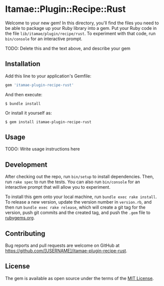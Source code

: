 # Itamae::Plugin::Recipe::Rust

Welcome to your new gem! In this directory, you'll find the files you need to be able to package up your Ruby library into a gem. Put your Ruby code in the file `lib/itamae/plugin/recipe/rust`. To experiment with that code, run `bin/console` for an interactive prompt.

TODO: Delete this and the text above, and describe your gem

## Installation

Add this line to your application's Gemfile:

```ruby
gem 'itamae-plugin-recipe-rust'
```

And then execute:

    $ bundle install

Or install it yourself as:

    $ gem install itamae-plugin-recipe-rust

## Usage

TODO: Write usage instructions here

## Development

After checking out the repo, run `bin/setup` to install dependencies. Then, run `rake spec` to run the tests. You can also run `bin/console` for an interactive prompt that will allow you to experiment.

To install this gem onto your local machine, run `bundle exec rake install`. To release a new version, update the version number in `version.rb`, and then run `bundle exec rake release`, which will create a git tag for the version, push git commits and the created tag, and push the `.gem` file to [rubygems.org](https://rubygems.org).

## Contributing

Bug reports and pull requests are welcome on GitHub at https://github.com/[USERNAME]/itamae-plugin-recipe-rust.

## License

The gem is available as open source under the terms of the [MIT License](https://opensource.org/licenses/MIT).
